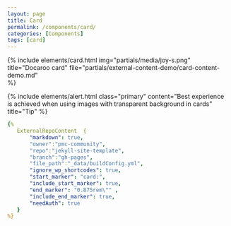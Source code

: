 ```yaml
---
layout: page
title: Card
permalink: /components/card/
categories: [Components]
tags: [card]
---
```


{% include elements/card.html 
    img="partials/media/joy-s.png"
    title="Docaroo card"
    file="partials/external-content-demo/card-content-demo.md"   
%}

{% include elements/alert.html class="primary" 
    content="Best experience is achieved when using images with transparent background in cards" 
    title="Tip" 
%}

 ```yaml
{% 
    ExternalRepoContent  { 
        "markdown": true,
        "owner":"pmc-community", 
        "repo":"jekyll-site-template", 
        "branch":"gh-pages", 
        "file_path":"_data/buildConfig.yml", 
        "ignore_wp_shortcodes": true, 
        "start_marker": "card:",
        "include_start_marker": true,
        "end_marker": "0.875rem\"" ,
        "include_end_marker": true,
        "needAuth": true
    }
%}
```